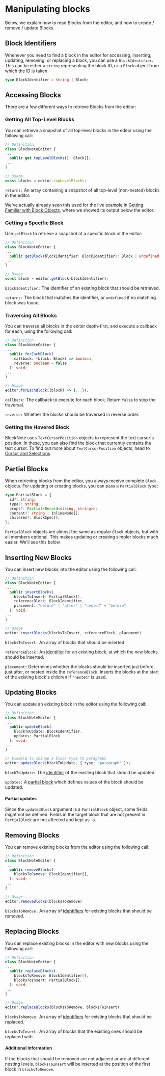 # Manipulating blocks

Below, we explain how to read Blocks from the editor, and how to create / remove / update Blocks.

## Block Identifiers

Whenever you need to find a block in the editor for accessing, inserting, updating, removing, or replacing a block, you can use a `BlockIdentifier`. This can be either a `string` representing the block ID, or a `Block` object from which the ID is taken:

```typescript
type BlockIdentifier = string | Block;
```

## Accessing Blocks

There are a few different ways to retrieve Blocks from the editor:

### Getting All Top-Level Blocks

You can retrieve a snapshot of all top-level blocks in the editor using the following call:

```typescript
// Definition
class BlockNoteEditor {
...
  public get topLevelBlocks(): Block[];
...
}

// Usage
const blocks = editor.topLevelBlocks;
```

`returns:` An array containing a snapshot of all top-level (non-nested) blocks in the editor.

We've actually already seen this used for the live example in [Getting Familiar with Block Objects](blocks#demo-getting-familiar-with-block-objects), where we showed its output below the editor.

### Getting a Specific Block

Use `getBlock` to retrieve a snapshot of a specific block in the editor:

```typescript
// Definition
class BlockNoteEditor {
...
  public getBlock(blockIdentifier: BlockIdentifier): Block | undefined;
...
}

// Usage
const block = editor.getBlock(blockIdentifier);
```

`blockIdentifier:` The identifier of an existing block that should be retrieved.

`returns:` The block that matches the identifier, or `undefined` if no matching block was found.

### Traversing All Blocks

You can traverse all blocks in the editor depth-first, and execute a callback for each, using the following call:

```typescript
// Definition
class BlockNoteEditor {
...
  public forEachBlock(
    callback: (block: Block) => boolean,
    reverse: boolean = false
  ): void;
...
}

// Usage
editor.forEachBlock((block) => {...});
```

`callback:` The callback to execute for each block. Return `false` to stop the traversal.

`reverse:` Whether the blocks should be traversed in reverse order.

### Getting the Hovered Block

BlockNote uses `TextCursorPosition` objects to represent the text cursor's position. In these, you can also find the block that currently contains the text cursor. To find out more about `TextCursorPosition` objects, head to [Cursor and Selections](cursor-selections.md).

## Partial Blocks

When retrieving blocks from the editor, you always receive complete `Block` objects. For updating or creating blocks, you can pass a `PartialBlock` type:

```typescript
type PartialBlock = {
  id?: string;
  type?: string;
  props?: Partial<Record<string, string>>;
  content?: string | InlineNode[];
  children?: BlockSpec[];
};
```

`PartialBlock` objects are almost the same as regular `Block` objects, but with all members optional. This makes updating or creating simpler blocks much easier. We'll see this below.

## Inserting New Blocks

You can insert new blocks into the editor using the following call:

```typescript
// Definition
class BlockNoteEditor {
...
  public insertBlocks(
    blocksToInsert: PartialBlock[],
    referenceBlock: BlockIdentifier,
    placement: "before" | "after" | "nested" = "before"
  ): void;
...
}

// Usage
editor.insertBlocks(blocksToInsert, referenceBlock, placement)
```

`blocksToInsert:` An array of blocks that should be inserted.

`referenceBlock:` An [identifier](#block-identifiers) for an existing block, at which the new blocks should be inserted.

`placement:` Determines whether the blocks should be inserted just before, just after, or nested inside the `referenceBlock`. Inserts the blocks at the start of the existing block's children if `"nested"` is used.

## Updating Blocks

You can update an existing block in the editor using the following call:

```typescript
// Definition
class BlockNoteEditor {
...
  public updateBlock(
    blockToUpdate: BlockIdentifier,
    updates: PartialBlock
  ): void;
...
}

// Example to change a block type to paragraph
editor.updateBlock(blockToUpdate, { type: "paragraph" });
```

`blockToUpdate:` The [identifier](#block-identifiers) of the existing block that should be updated.

`updates:` A [partial block](#partial-blocks) which defines values of the block should be updated.

#### Partial updates

Since the `updatedBlock` argument is a `PartialBlock` object, some fields might not be defined. Fields in the target block that are not present in `PartialBlock` are not affected and kept as-is.

## Removing Blocks

You can remove existing blocks from the editor using the following call:

```typescript
// Definition
class BlockNoteEditor {
...
  public removeBlocks(
    blocksToRemove: BlockIdentifier[],
  ): void;
...
}

// Usage
editor.removeBlocks(blocksToRemove)
```

`blocksToRemove:` An array of [identifiers](#block-identifiers) for existing blocks that should be removed.

## Replacing Blocks

You can replace existing blocks in the editor with new blocks using the following call:

```typescript
// Definition
class BlockNoteEditor {
...
  public replaceBlocks(
    blocksToRemove: BlockIdentifier[],
    blocksToInsert: PartialBlock[],
  ): void;
...
}

// Usage
editor.replaceBlocks(blocksToRemove, blocksToInsert)
```

`blocksToRemove:` An array of [identifiers](#block-identifiers) for existing blocks that should be replaced.

`blocksToInsert:` An array of blocks that the existing ones should be replaced with.

#### Additional Information

If the blocks that should be removed are not adjacent or are at different nesting levels, `blocksToInsert` will be inserted at the position of the first block in `blocksToRemove`.
